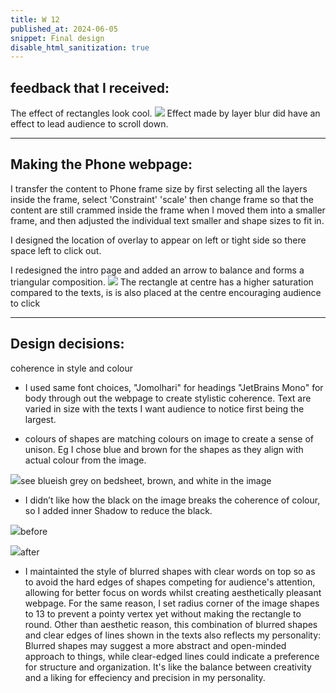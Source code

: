 ```yaml
---
title: W 12
published_at: 2024-06-05
snippet: Final design
disable_html_sanitization: true
---
```



## feedback that I received: 
The effect of rectangles look cool.
![ ](a4/e.png)
Effect made by layer blur did have an effect to lead audience to scroll down.


-----------------------------------------------------------------------------------------------------------------------------

## Making the Phone webpage:
I transfer the content to Phone frame size by first selecting all the layers inside the frame, select 'Constraint' 'scale' then change frame so that the content are still crammed inside the frame when I moved them into a smaller frame, and then adjusted the individual text smaller and shape sizes to fit in.

I designed the location of overlay to appear on left or tight side so there space left to click out.

I redesigned the intro page and added an arrow to balance and forms a triangular composition.
![ ](a4/tr.png)
The rectangle at centre has a higher saturation compared to the texts,  is is also placed at the centre encouraging audience to click



-----------------------------------------------------------------------------------------------------------------------------

## Design decisions:
coherence in style and colour

- I used same font choices, "Jomolhari" for headings "JetBrains Mono" for body through out the webpage to create stylistic coherence.
Text are varied in size with the texts I want audience to notice first being the largest.


- colours of shapes are matching colours on image to create a sense of unison.
Eg I chose blue and brown for the shapes as they align with actual colour from the image.

![ ](a4/bl.png)see blueish grey on bedsheet, brown, and white in the image


- I didn’t like how the black on the image breaks the coherence of colour, so I added inner Shadow to reduce the black.

![ ](a4/bf.png)before

![ ](a4/af.png)after

- I maintainted the style of blurred shapes with clear words on top so as to avoid the hard edges of shapes competing for audience's attention, allowing for better focus on words whilst creating aesthetically pleasant webpage.
For the same reason, I set radius corner of the image shapes to 13 to prevent a pointy vertex yet without making the rectangle to round.
Other than aesthetic reason, this combination of blurred shapes and clear edges of lines shown in the texts also reflects my personality: Blurred shapes may suggest a more abstract and open-minded approach to things, while clear-edged lines could indicate a preference for structure and organization. It's like the balance between creativity and a liking for effeciency and precision in my personality.